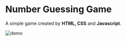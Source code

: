 # Number Guessing Game

A simple game created by **HTML, CSS** and **Javascript**.

![demo](https://user-images.githubusercontent.com/43244010/93014300-38a16b80-f5da-11ea-9afc-991cbe805846.gif)


